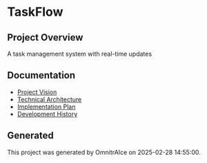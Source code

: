 # TaskFlow

## Project Overview
A task management system with real-time updates

## Documentation
- [Project Vision](docs/vision.md)
- [Technical Architecture](docs/architecture.md)
- [Implementation Plan](docs/implementation.md)
- [Development History](project_history.md)

## Generated
This project was generated by OmnitrAIce on 2025-02-28 14:55:00.